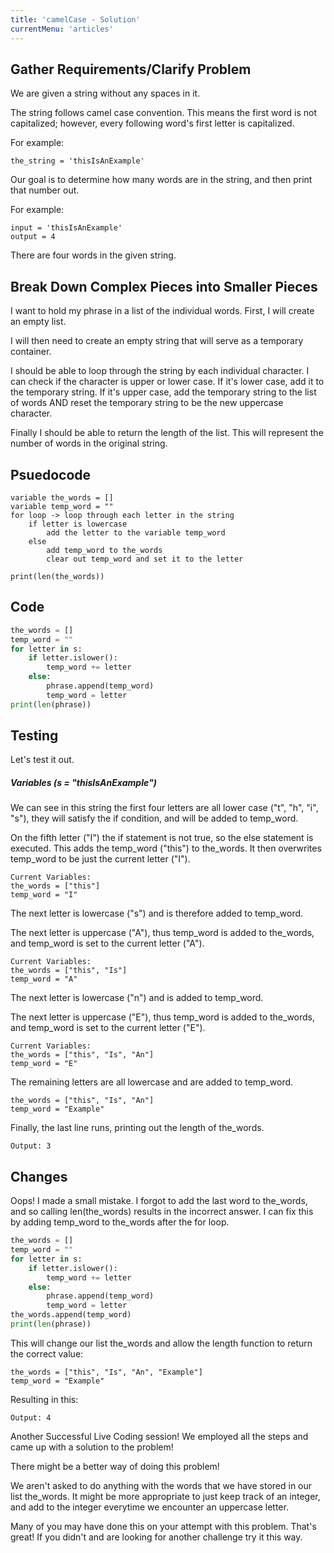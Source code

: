 ```yaml
---
title: 'camelCase - Solution'
currentMenu: 'articles'
---
```


## Gather Requirements/Clarify Problem
We are given a string without any spaces in it.

The string follows camel case convention. This means the first word is not capitalized; however, every following word's first letter is capitalized.

For example:
```nohighlight
the_string = 'thisIsAnExample'
```

Our goal is to determine how many words are in the string, and then print that number out.

For example:
```nohighlight
input = 'thisIsAnExample'
output = 4
```
There are four words in the given string.

## Break Down Complex Pieces into Smaller Pieces
I want to hold my phrase in a list of the individual words. First, I will create an empty list.

I will then need to create an empty string that will serve as a temporary container.

I should be able to loop through the string by each individual character. I can check if the character is upper or lower case. If it's lower case, add it to the temporary string. If it's upper case, add the temporary string to the list of words AND reset the temporary string to be the new uppercase character.

Finally I should be able to return the length of the list. This will represent the number of words in the original string.

## Psuedocode
```nohighlight
variable the_words = []
variable temp_word = ""
for loop -> loop through each letter in the string
    if letter is lowercase
        add the letter to the variable temp_word
    else
        add temp_word to the_words
        clear out temp_word and set it to the letter

print(len(the_words))
```

## Code
```python
the_words = []
temp_word = ""
for letter in s:
    if letter.islower():
        temp_word += letter
    else:
        phrase.append(temp_word)
        temp_word = letter
print(len(phrase))
```

## Testing

Let's test it out.

##### Variables (s = "thisIsAnExample")

We can see in this string the first four letters are all lower case ("t", "h", "i", "s"), they will satisfy the if condition, and will be added to temp_word.

On the fifth letter ("I") the if statement is not true, so the else statement is executed. This adds the temp_word ("this") to the_words. It then overwrites temp_word to be just the current letter ("I").

```nohighlight
Current Variables:
the_words = ["this"]
temp_word = "I"
```

The next letter is lowercase ("s") and is therefore added to temp_word.

The next letter is uppercase ("A"), thus temp_word is added to the_words, and temp_word is set to the current letter ("A").

```nohighlight
Current Variables:
the_words = ["this", "Is"]
temp_word = "A"
```

The next letter is lowercase ("n") and is added to temp_word.

The next letter is uppercase ("E"), thus temp_word is added to the_words, and temp_word is set to the current letter ("E").

```nohighlight
Current Variables:
the_words = ["this", "Is", "An"]
temp_word = "E"
```

The remaining letters are all lowercase and are added to temp_word.

```nohighlight
the_words = ["this", "Is", "An"]
temp_word = "Example"
```

Finally, the last line runs, printing out the length of the_words.

```nohighlight
Output: 3
```
## Changes

Oops! I made a small mistake. I forgot to add the last word to the_words, and so calling len(the_words) results in the incorrect answer. I can fix this by adding temp_word to the_words after the for loop.

```python
the_words = []
temp_word = ""
for letter in s:
    if letter.islower():
        temp_word += letter
    else:
        phrase.append(temp_word)
        temp_word = letter
the_words.append(temp_word)
print(len(phrase))
```

This will change our list the_words and allow the length function to return the correct value:

```nohighlight
the_words = ["this", "Is", "An", "Example"]
temp_word = "Example"
```

Resulting in this:
```nohighlight
Output: 4
```

Another Successful Live Coding session! We employed all the steps and came up with a solution to the problem!

<aside class="aside-hint" markdown="1">
There might be a better way of doing this problem!

We aren't asked to do anything with the words that we have stored in our list the_words. It might be more appropriate to just keep track of an integer, and add to the integer everytime we encounter an uppercase letter.

Many of you may have done this on your attempt with this problem. That's great! If you didn't and are looking for another challenge try it this way.
</aside>